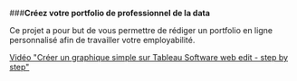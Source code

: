 ###**Créez votre portfolio de professionnel de la data**

Ce projet a pour but de vous permettre de rédiger un portfolio en ligne personnalisé afin de travailler votre employabilité.

[Vidéo "Créer un graphique simple sur Tableau Software web edit - step by step"](https://www.youtube.com/watch?v=lCPP3Up25JM&t=85s)
